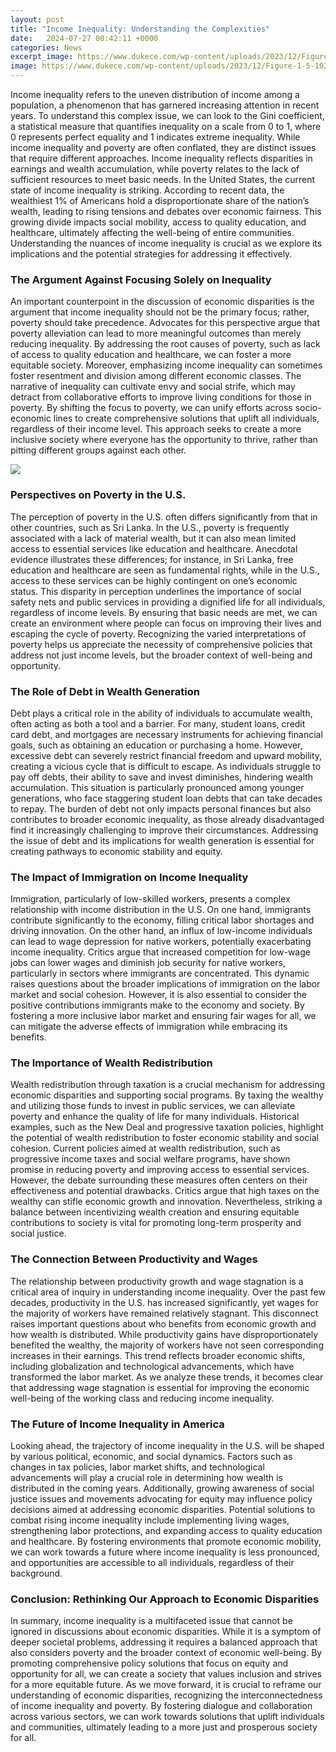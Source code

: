 ```yaml
---
layout: post
title: "Income Inequality: Understanding the Complexities"
date:   2024-07-27 00:42:11 +0000
categories: News
excerpt_image: https://www.dukece.com/wp-content/uploads/2023/12/Figure-1-5-1024x871.png
image: https://www.dukece.com/wp-content/uploads/2023/12/Figure-1-5-1024x871.png
---
```


Income inequality refers to the uneven distribution of income among a population, a phenomenon that has garnered increasing attention in recent years. To understand this complex issue, we can look to the Gini coefficient, a statistical measure that quantifies inequality on a scale from 0 to 1, where 0 represents perfect equality and 1 indicates extreme inequality. While income inequality and poverty are often conflated, they are distinct issues that require different approaches. Income inequality reflects disparities in earnings and wealth accumulation, while poverty relates to the lack of sufficient resources to meet basic needs.
In the United States, the current state of income inequality is striking. According to recent data, the wealthiest 1% of Americans hold a disproportionate share of the nation’s wealth, leading to rising tensions and debates over economic fairness. This growing divide impacts social mobility, access to quality education, and healthcare, ultimately affecting the well-being of entire communities. Understanding the nuances of income inequality is crucial as we explore its implications and the potential strategies for addressing it effectively.
### The Argument Against Focusing Solely on Inequality
An important counterpoint in the discussion of economic disparities is the argument that income inequality should not be the primary focus; rather, poverty should take precedence. Advocates for this perspective argue that poverty alleviation can lead to more meaningful outcomes than merely reducing inequality. By addressing the root causes of poverty, such as lack of access to quality education and healthcare, we can foster a more equitable society.
Moreover, emphasizing income inequality can sometimes foster resentment and division among different economic classes. The narrative of inequality can cultivate envy and social strife, which may detract from collaborative efforts to improve living conditions for those in poverty. By shifting the focus to poverty, we can unify efforts across socio-economic lines to create comprehensive solutions that uplift all individuals, regardless of their income level. This approach seeks to create a more inclusive society where everyone has the opportunity to thrive, rather than pitting different groups against each other.

![](https://www.dukece.com/wp-content/uploads/2023/12/Figure-1-5-1024x871.png)
### Perspectives on Poverty in the U.S.
The perception of poverty in the U.S. often differs significantly from that in other countries, such as Sri Lanka. In the U.S., poverty is frequently associated with a lack of material wealth, but it can also mean limited access to essential services like education and healthcare. Anecdotal evidence illustrates these differences; for instance, in Sri Lanka, free education and healthcare are seen as fundamental rights, while in the U.S., access to these services can be highly contingent on one’s economic status.
This disparity in perception underlines the importance of social safety nets and public services in providing a dignified life for all individuals, regardless of income levels. By ensuring that basic needs are met, we can create an environment where people can focus on improving their lives and escaping the cycle of poverty. Recognizing the varied interpretations of poverty helps us appreciate the necessity of comprehensive policies that address not just income levels, but the broader context of well-being and opportunity.
### The Role of Debt in Wealth Generation
Debt plays a critical role in the ability of individuals to accumulate wealth, often acting as both a tool and a barrier. For many, student loans, credit card debt, and mortgages are necessary instruments for achieving financial goals, such as obtaining an education or purchasing a home. However, excessive debt can severely restrict financial freedom and upward mobility, creating a vicious cycle that is difficult to escape.
As individuals struggle to pay off debts, their ability to save and invest diminishes, hindering wealth accumulation. This situation is particularly pronounced among younger generations, who face staggering student loan debts that can take decades to repay. The burden of debt not only impacts personal finances but also contributes to broader economic inequality, as those already disadvantaged find it increasingly challenging to improve their circumstances. Addressing the issue of debt and its implications for wealth generation is essential for creating pathways to economic stability and equity.
### The Impact of Immigration on Income Inequality
Immigration, particularly of low-skilled workers, presents a complex relationship with income distribution in the U.S. On one hand, immigrants contribute significantly to the economy, filling critical labor shortages and driving innovation. On the other hand, an influx of low-income individuals can lead to wage depression for native workers, potentially exacerbating income inequality.
Critics argue that increased competition for low-wage jobs can lower wages and diminish job security for native workers, particularly in sectors where immigrants are concentrated. This dynamic raises questions about the broader implications of immigration on the labor market and social cohesion. However, it is also essential to consider the positive contributions immigrants make to the economy and society. By fostering a more inclusive labor market and ensuring fair wages for all, we can mitigate the adverse effects of immigration while embracing its benefits.
### The Importance of Wealth Redistribution
Wealth redistribution through taxation is a crucial mechanism for addressing economic disparities and supporting social programs. By taxing the wealthy and utilizing those funds to invest in public services, we can alleviate poverty and enhance the quality of life for many individuals. Historical examples, such as the New Deal and progressive taxation policies, highlight the potential of wealth redistribution to foster economic stability and social cohesion.
Current policies aimed at wealth redistribution, such as progressive income taxes and social welfare programs, have shown promise in reducing poverty and improving access to essential services. However, the debate surrounding these measures often centers on their effectiveness and potential drawbacks. Critics argue that high taxes on the wealthy can stifle economic growth and innovation. Nevertheless, striking a balance between incentivizing wealth creation and ensuring equitable contributions to society is vital for promoting long-term prosperity and social justice.
### The Connection Between Productivity and Wages
The relationship between productivity growth and wage stagnation is a critical area of inquiry in understanding income inequality. Over the past few decades, productivity in the U.S. has increased significantly, yet wages for the majority of workers have remained relatively stagnant. This disconnect raises important questions about who benefits from economic growth and how wealth is distributed.
While productivity gains have disproportionately benefited the wealthy, the majority of workers have not seen corresponding increases in their earnings. This trend reflects broader economic shifts, including globalization and technological advancements, which have transformed the labor market. As we analyze these trends, it becomes clear that addressing wage stagnation is essential for improving the economic well-being of the working class and reducing income inequality.
### The Future of Income Inequality in America
Looking ahead, the trajectory of income inequality in the U.S. will be shaped by various political, economic, and social dynamics. Factors such as changes in tax policies, labor market shifts, and technological advancements will play a crucial role in determining how wealth is distributed in the coming years. Additionally, growing awareness of social justice issues and movements advocating for equity may influence policy decisions aimed at addressing economic disparities.
Potential solutions to combat rising income inequality include implementing living wages, strengthening labor protections, and expanding access to quality education and healthcare. By fostering environments that promote economic mobility, we can work towards a future where income inequality is less pronounced, and opportunities are accessible to all individuals, regardless of their background.
### Conclusion: Rethinking Our Approach to Economic Disparities
In summary, income inequality is a multifaceted issue that cannot be ignored in discussions about economic disparities. While it is a symptom of deeper societal problems, addressing it requires a balanced approach that also considers poverty and the broader context of economic well-being. By promoting comprehensive policy solutions that focus on equity and opportunity for all, we can create a society that values inclusion and strives for a more equitable future.
As we move forward, it is crucial to reframe our understanding of economic disparities, recognizing the interconnectedness of income inequality and poverty. By fostering dialogue and collaboration across various sectors, we can work towards solutions that uplift individuals and communities, ultimately leading to a more just and prosperous society for all.